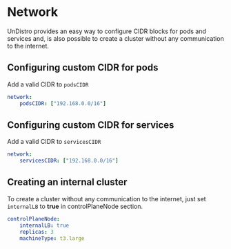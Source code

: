# Network

UnDistro provides an easy way to configure CIDR blocks for pods and services and, is also possible to create a cluster without any communication to the internet.

## Configuring custom CIDR for pods

Add a valid CIDR to `podsCIDR`

```yaml
network:
    podsCIDR: ["192.168.0.0/16"]
```

## Configuring custom CIDR for services

Add a valid CIDR to `servicesCIDR`

```yaml
network:
    servicesCIDR: ["192.168.0.0/16"]
```

## Creating an internal cluster

To create a cluster without any communication to the internet, just set `internalLB` to **true** in controlPlaneNode section.

```yaml
controlPlaneNode:
    internalLB: true
    replicas: 3
    machineType: t3.large
```